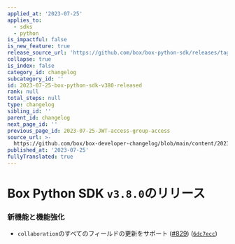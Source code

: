 ```yaml
---
applied_at: '2023-07-25'
applies_to:
  - sdks
  - python
is_impactful: false
is_new_feature: true
release_source_url: 'https://github.com/box/box-python-sdk/releases/tag/v3.8.0'
collapse: true
is_index: false
category_id: changelog
subcategory_id: ''
id: 2023-07-25-box-python-sdk-v380-released
rank: null
total_steps: null
type: changelog
sibling_id: ''
parent_id: changelog
next_page_id: ''
previous_page_id: 2023-07-25-JWT-access-group-access
source_url: >-
  https://github.com/box/box-developer-changelog/blob/main/content/2023/07-25-box-python-sdk-v380-released.md
published_at: '2023-07-25'
fullyTranslated: true
---
```

# Box Python SDK `v3.8.0`のリリース

### 新機能と機能強化

* `collaboration`のすべてのフィールドの更新をサポート ([#829][1]) ([`6dc7ecc`][2])

[1]: https://github.com/box/box-python-sdk/issues/829

[2]: https://github.com/box/box-python-sdk/commit/6dc7ecc6f9c94e7531c4147a3645927b85928b2c
